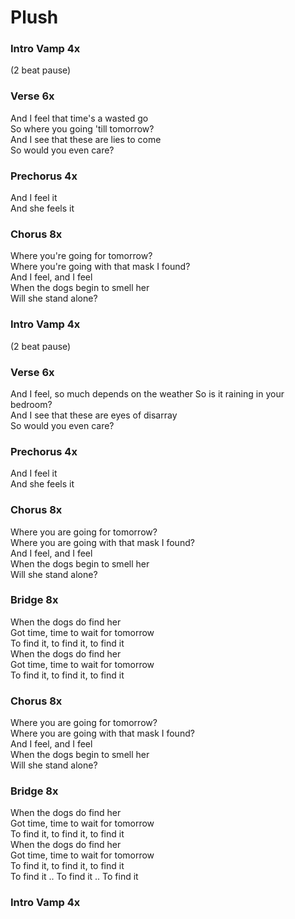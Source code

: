 # Plush


### Intro Vamp  4x
(2 beat pause)

### Verse  6x
And I feel that time's a wasted go  
So where you going 'till tomorrow?  
And I see that these are lies to come  
So would you even care?  

### Prechorus  4x
And I feel it  
And she feels it  

### Chorus  8x
Where you're going for tomorrow?  
Where you're going with that mask I found?  
And I feel, and I feel  
When the dogs begin to smell her  
Will she stand alone?  

### Intro Vamp  4x
(2 beat pause)

### Verse  6x
And I feel, so much depends on the weather 
So is it raining in your bedroom?  
And I see that these are eyes of disarray    
So would you even care?  

### Prechorus  4x
And I feel it  
And she feels it  

### Chorus  8x
Where you are going for tomorrow?  
Where you are going with that mask I found?  
And I feel, and I feel  
When the dogs begin to smell her  
Will she stand alone?  

### Bridge  8x
When the dogs do find her  
Got time, time to wait for tomorrow  
To find it, to find it, to find it  
When the dogs do find her  
Got time, time to wait for tomorrow  
To find it, to find it, to find it  

### Chorus  8x
Where you are going for tomorrow?  
Where you are going with that mask I found?  
And I feel, and I feel  
When the dogs begin to smell her  
Will she stand alone?  

### Bridge  8x
When the dogs do find her  
Got time, time to wait for tomorrow  
To find it, to find it, to find it  
When the dogs do find her  
Got time, time to wait for tomorrow  
To find it, to find it, to find it  
To find it .. To find it .. To find it

### Intro Vamp  4x
